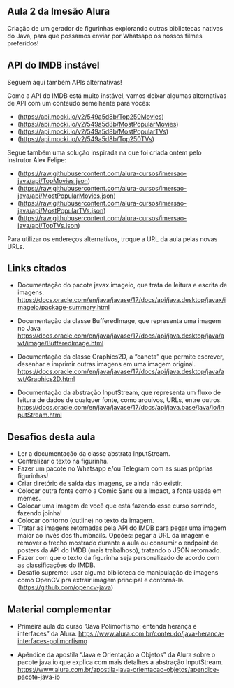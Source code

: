 ## Aula 2 da Imesão Alura

Criação de um gerador de figurinhas explorando outras bibliotecas nativas do Java, para que possamos enviar por Whatsapp os nossos filmes preferidos!

## API do IMDB instável

Seguem aqui também APIs alternativas!

Como a API do IMDB está muito instável, vamos deixar algumas alternativas de API com um conteúdo semelhante para vocês:

- (https://api.mocki.io/v2/549a5d8b/Top250Movies)
- (https://api.mocki.io/v2/549a5d8b/MostPopularMovies)
- (https://api.mocki.io/v2/549a5d8b/MostPopularTVs)
- (https://api.mocki.io/v2/549a5d8b/Top250TVs)

Segue também uma solução inspirada na que foi criada ontem pelo instrutor Alex Felipe:

- (https://raw.githubusercontent.com/alura-cursos/imersao-java/api/TopMovies.json)
- (https://raw.githubusercontent.com/alura-cursos/imersao-java/api/MostPopularMovies.json)
- (https://raw.githubusercontent.com/alura-cursos/imersao-java/api/MostPopularTVs.json)
- (https://raw.githubusercontent.com/alura-cursos/imersao-java/api/TopTVs.json)

Para utilizar os endereços alternativos, troque a URL da aula pelas novas URLs.
## Links citados

- Documentação do pacote javax.imageio, que trata de leitura e escrita de imagens.
https://docs.oracle.com/en/java/javase/17/docs/api/java.desktop/javax/imageio/package-summary.html

- Documentação da classe BufferedImage, que representa uma imagem no Java
https://docs.oracle.com/en/java/javase/17/docs/api/java.desktop/java/awt/image/BufferedImage.html

- Documentação da classe Graphics2D, a “caneta” que permite escrever, desenhar e imprimir outras imagens em uma imagem original.
https://docs.oracle.com/en/java/javase/17/docs/api/java.desktop/java/awt/Graphics2D.html

- Documentação da abstração InputStream, que representa um fluxo de leitura de dados de qualquer fonte, como arquivos, URLs, entre outros.
https://docs.oracle.com/en/java/javase/17/docs/api/java.base/java/io/InputStream.html

## Desafios desta aula

- Ler a documentação da classe abstrata InputStream.
- Centralizar o texto na figurinha.
- Fazer um pacote no Whatsapp e/ou Telegram com as suas próprias figurinhas!
- Criar diretório de saída das imagens, se ainda não existir.
- Colocar outra fonte como a Comic Sans ou a Impact, a fonte usada em memes.
- Colocar uma imagem de você que está fazendo esse curso sorrindo, fazendo joinha!
- Colocar contorno (outline) no texto da imagem.
- Tratar as imagens retornadas pela API do IMDB para pegar uma imagem maior ao invés dos thumbnails. Opções: pegar a URL da imagem e remover o trecho mostrado durante a aula ou consumir o endpoint de posters da API do IMDB (mais trabalhoso), tratando o JSON retornado.
- Fazer com que o texto da figurinha seja personalizado de acordo com as classificações do IMDB.
- Desafio supremo: usar alguma biblioteca de manipulação de imagens como OpenCV pra extrair imagem principal e contorná-la. (https://github.com/opencv-java)

## Material complementar

- Primeira aula do curso “Java Polimorfismo: entenda herança e interfaces” da Alura.
https://www.alura.com.br/conteudo/java-heranca-interfaces-polimorfismo

- Apêndice da apostila “Java e Orientação a Objetos” da Alura sobre o pacote java.io que explica com mais detalhes a abstração InputStream.
https://www.alura.com.br/apostila-java-orientacao-objetos/apendice-pacote-java-io